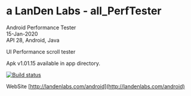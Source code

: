 # a LanDen Labs - all_PerfTester
Android Performance Tester
<br>
15-Jan-2020
<br>
API 28, Android, Java

UI Performance scroll tester

Apk v1.01.15 available in app directory. 

  [![Build status](https://travis-ci.org/landenlabs/all_PerfTester.svg?branch=master)](https://travis-ci.org/landenlabs/all_PerfTester)

WebSite
[http://landenlabs.com/android](http://landenlabs.com/android)
